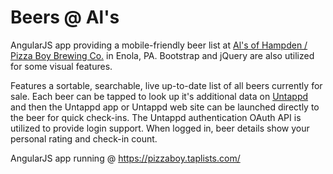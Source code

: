 Beers @ Al's
=========

AngularJS app providing a mobile-friendly beer list at [Al's of Hampden / Pizza Boy Brewing Co.](http://www.alsofhampden.com)  in Enola, PA. Bootstrap and jQuery are also utilized for some visual features.

Features a sortable, searchable, live up-to-date list of all beers currently for sale.
Each beer can be tapped to look up it's additional data on [Untappd](https://untappd.com) and then the Untappd app or Untappd web site can be launched directly to the beer for quick check-ins. The Untappd authentication OAuth API is utilized to provide login support. When logged in, beer details show your personal rating and check-in count.

AngularJS app running @ https://pizzaboy.taplists.com/
